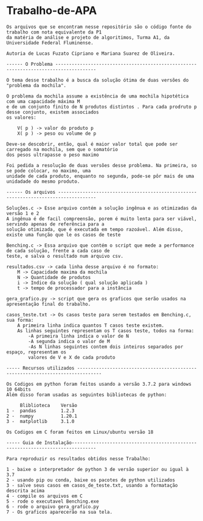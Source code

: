 # Trabalho-de-APA

    Os arquivos que se encontram nesse repositório são o código fonte do trabalho com nota equivalente da P1
    da matéria de análise e projeto de algoritimos, Turma A1, da Universidade Federal Fluminense.

    Autoria de Lucas Fuzato Cipriano e Mariana Suarez de Oliveira.

    ------ O Problema -------------------------------------------------------------------------------------

    O tema desse trabalho é a busca da solução ótima de duas versões do "problema da mochila".

    O problema da mochila assume a existência de uma mochila hipotética com uma capacidade máxima M
    e de um conjunto finito de N produtos distintos . Para cada prodruto p desse conjunto, existem associados
    os valores:

        V( p ) -> valor do produto p 
        X( p ) -> peso ou volume de p

    Deve-se descobrir, então, qual é maior valor total que pode ser carregado na mochila, sem que o somatório
    dos pesos ultrapasse o peso maximo

    Foi pedida a resolução de duas versões desse problema. Na primeira, so se pode colocar, no maximo, uma
    unidade de cada produto, enquanto no segunda, pode-se pôr mais de uma unidadade do mesmo produto. 

    ------ Os arquivos ------------------------------------------------------------------------------------

    Soluções.c -> Esse arquivo contém a solução ingênua e as otimizadas da versão 1 e 2 
    A ingênua é de facil compreensão, porem é muito lenta para ser viável, servindo apenas de referência para a 
    solução otimizada, que é executada em tempo razoável. Além disso, existe uma função que le os casos de teste

    Benching.c -> Essa arquivo que contém o script que mede a performance de cada solução, frente a cada caso de 
    teste, e salva o resultado num arquivo csv.

    resultados.csv -> cada linha desse arquivo é no formato:
        M -> Capacidade maxima da mochila
        N -> Quantidade de produtos
        i -> Indice da solução ( qual solução aplicada )
        t -> tempo de processador para a instância
    
    gera_grafico.py -> script que gera os graficos que serão usados na apresentação final do trabalho.

    casos_teste.txt -> Os casos teste para serem testados em Benching.c, sua forma:
        A primeira linha indica quantos T casos teste existem.
        As linhas seguintes representam os T casos teste, todos na forma:
            -A primeira linha indica o valor de N
            -A segunda indica o valor de M
            -As N linhas seguintes contem dois inteiros separados por espaço, representam os
            valores de V e X de cada produto

    ----- Recursos utilizados -------------------------------------------------------------------------------

    Os Codigos em python foram feitos usando a versão 3.7.2 para windows 10 64bits
    Além disso foram usadas as seguintes bibliotecas de python:
    
         Bliblioteca    Versão
    1 -  pandas         1.2.3
    2 -  numpy          1.20.1
    3 -  matplotlib     3.1.0

    Os Codigos em C foram feitos em Linux/ubuntu versão 18

    ----- Guia de Instalação-------------------------------------------------------------------------------

    Para reproduzir os resultados obtidos nesse Trabalho:

    1 - baixe o interpretador de python 3 de versão superior ou igual à 3.7
    2 - usando pip ou conda, baixe os pacotes de python utilizados
    3 - salve seus casos em casos_de_teste.txt, usando a formatação descrita acima
    4 - compile os arquivos em C
    5 - rode o executavel Benching.exe
    6 - rode o arquivo gera_grafico.py
    7 - Os graficos aparecerão na sua tela.
